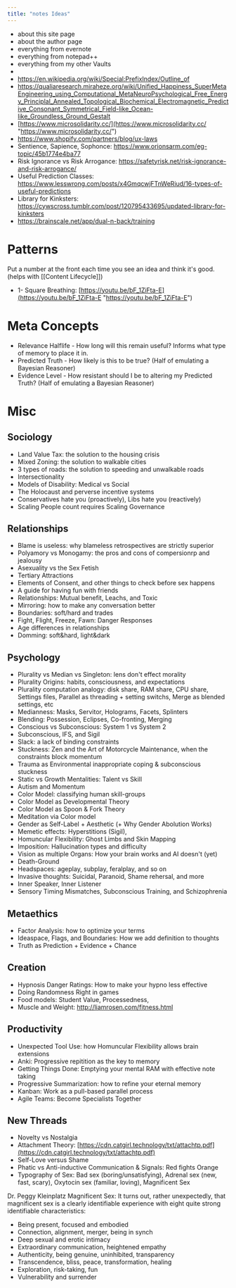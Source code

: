 ```yaml
---
title: "notes Ideas"
---
```


- about this site page
- about the author page
- everything from evernote
- everything from notepad++
- everything from my other Vaults
-
- <https://en.wikipedia.org/wiki/Special:PrefixIndex/Outline_of>
- <https://qualiaresearch.miraheze.org/wiki/Unified_Happiness_SuperMetaEngineering_using_Computational_MetaNeuroPsychological_Free_Energy_Principlal_Annealed_Topological_Biochemical_Electromagnetic_Predictive_Consonant_Symmetrical_Field-like_Ocean-like_Groundless_Ground_Gestalt>
- [https://www.microsolidarity.cc/](https://www.microsolidarity.cc/ "https://www.microsolidarity.cc/")
- <https://www.shopify.com/partners/blog/ux-laws>
- Sentience, Sapience, Sophonce: <https://www.orionsarm.com/eg-topic/45b1774e4ba77>
- Risk Ignorance vs Risk Arrogance: <https://safetyrisk.net/risk-ignorance-and-risk-arrogance/>
- Useful Prediction Classes: <https://www.lesswrong.com/posts/x4GmqcwjFTnWeRiud/16-types-of-useful-predictions>
- Library for Kinksters: <https://cywscross.tumblr.com/post/120795433695/updated-library-for-kinksters>
- <https://brainscale.net/app/dual-n-back/training>

# Patterns

Put a number at the front each time you see an idea and think it's good. (helps with [[Content Lifecycle]])

- 1- Square Breathing: [https://youtu.be/bF_1ZiFta-E](https://youtu.be/bF_1ZiFta-E "https://youtu.be/bF_1ZiFta-E")

# Meta Concepts

- Relevance Halflife - How long will this remain useful?  Informs what type of memory to place it in.
- Predicted Truth - How likely is this to be true? (Half of emulating a Bayesian Reasoner)
- Evidence Level - How resistant should I be to altering my Predicted Truth? (Half of emulating a Bayesian Reasoner)

# Misc

## Sociology

- Land Value Tax: the solution to the housing crisis
- Mixed Zoning: the solution to walkable cities
- 3 types of roads: the solution to speeding and unwalkable roads
- Intersectionality
- Models of Disability: Medical vs Social
- The Holocaust and perverse incentive systems
- Conservatives hate you (proactively), Libs hate you (reactively)
- Scaling People count requires Scaling Governance

## Relationships

- Blame is useless: why blameless retrospectives are strictly superior
- Polyamory vs Monogamy: the pros and cons of compersionrp and jealousy
- Asexuality vs the Sex Fetish
- Tertiary Attractions
- Elements of Consent, and other things to check before sex happens
- A guide for having fun with friends
- Relationships: Mutual benefit, Leachs, and Toxic
- Mirroring: how to make any conversation better
- Boundaries: soft/hard and trades
- Fight, Flight, Freeze, Fawn: Danger Responses
- Age differences in relationships
- Domming: soft&hard, light&dark

## Psychology

- Plurality vs Median vs Singleton: lens don't effect morality
- Plurality Origins: habits, consciousness, and expectations
- Plurality computation analogy: disk share, RAM share, CPU share, Settings files, Parallel as threading + setting switchs, Merge as blended settings, etc
- Medianness: Masks, Servitor, Holograms, Facets, Splinters
- Blending: Possession, Eclipses, Co-fronting, Merging
- Conscious vs Subconscious: System 1 vs System 2
- Subconscious, IFS, and Sigil
- Slack: a lack of binding constraints
- Stuckness: Zen and the Art of Motorcycle Maintenance, when the constraints block momentum
- Trauma as Environmental inappropriate coping & subconscious stuckness
- Static vs Growth Mentalities: Talent vs Skill
- Autism and Momentum
- Color Model: classifying human skill-groups
- Color Model as Developmental Theory
- Color Model as Spoon & Fork Theory
- Meditation via Color model
- Gender as Self-Label + Aesthetic (+ Why Gender Abolution Works)
- Memetic effects: Hyperstitions (Sigil),
- Homuncular Flexibility: Ghost Limbs and Skin Mapping
- Imposition: Hallucination types and difficulty
- Vision as multiple Organs: How your brain works and AI doesn't (yet)
- Death-Ground
- Headspaces: ageplay, subplay, feralplay, and so on
- Invasive thoughts: Suicidal, Paranoid, Shame rehersal, and more
- Inner Speaker, Inner Listener
- Sensory Timing Mismatches, Subconscious Training, and Schizophrenia

## Metaethics

- Factor Analysis: how to optimize your terms
- Ideaspace, Flags, and Boundaries: How we add definition to thoughts
- Truth as Prediction + Evidence + Chance

## Creation

- Hypnosis Danger Ratings: How to make your hypno less effective
- Doing Randomness Right in games
- Food models: Student Value, Processedness,
- Muscle and Weight: <http://liamrosen.com/fitness.html>

## Productivity

- Unexpected Tool Use: how Homuncular Flexibility allows brain extensions
- Anki: Progressive repitition as the key to memory
- Getting Things Done: Emptying your mental RAM with effective note taking
- Progressive Summarization: how to refine your eternal memory
- Kanban: Work as a pull-based parallel process
- Agile Teams: Become Specialists Together

## New Threads

- Novelty vs Nostalgia
- Attachment Theory: [https://cdn.catgirl.technology/txt/attachtp.pdf](https://cdn.catgirl.technology/txt/attachtp.pdf)
- Self-Love versus Shame
- Phatic vs Anti-inductive Communication & Signals: Red fights Orange
- Typography of Sex: Bad sex (boring/unsatisfying), Adrenal sex (new, fast, scary), Oxytocin sex (familiar, loving), Magnificent Sex

Dr. Peggy Kleinplatz Magnificent Sex:
It turns out, rather unexpectedly, that magnificent sex is a clearly identifiable experience with eight quite strong identifiable characteristics:

- Being present, focused and embodied
- Connection, alignment, merger, being in synch
- Deep sexual and erotic intimacy
- Extraordinary communication, heightened empathy
- Authenticity, being genuine, uninhibited, transparency
- Transcendence, bliss, peace, transformation, healing
- Exploration, risk-taking, fun
- Vulnerability and surrender
